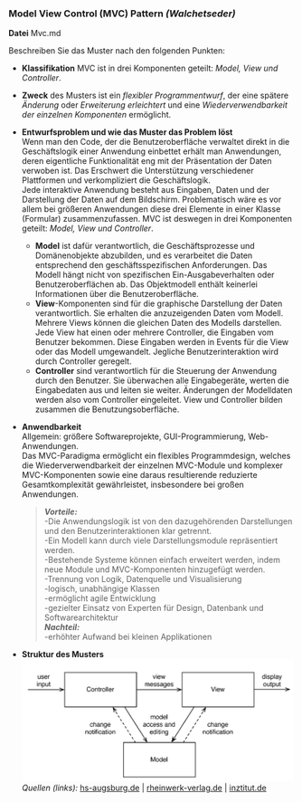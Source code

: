 ﻿### Model View Control (MVC) Pattern _(Walchetseder)_
**Datei** Mvc.md  


Beschreiben Sie das Muster nach den folgenden Punkten:

- **Klassifikation** MVC ist in drei Komponenten geteilt: *Model, View und Controller*.
- **Zweck** des Musters ist ein _flexibler Programmentwurf_, der eine spätere _Änderung_ oder _Erweiterung erleichtert_ und eine _Wiederverwendbarkeit der einzelnen Komponenten_ ermöglicht.

- **Entwurfsproblem und wie das Muster das Problem löst**  
Wenn man den Code, der die Benutzeroberfläche verwaltet direkt in die Geschäftslogik einer Anwendung einbettet erhält man Anwendungen, deren eigentliche Funktionalität eng mit der Präsentation der Daten verwoben ist. Das Erschwert die Unterstützung verschiedener Plattformen und verkompliziert die Geschäftslogik.  
Jede interaktive Anwendung besteht aus Eingaben, Daten und der Darstellung der Daten auf dem Bildschirm. Problematisch wäre es vor allem bei größeren Anwendungen diese drei Elemente in einer Klasse (Formular) zusammenzufassen. MVC ist deswegen in drei Komponenten geteilt: *Model, View und Controller*.
  - **Model**  ist dafür verantwortlich, die Geschäftsprozesse und Domänenobjekte abzubilden, und es verarbeitet die Daten entsprechend den geschäftsspezifischen Anforderungen. Das Modell hängt nicht von spezifischen Ein-Ausgabeverhalten oder Benutzeroberflächen ab. Das Objektmodell enthält keinerlei Informationen über die Benutzeroberfläche.
  - **View**-Komponenten sind für die graphische Darstellung der Daten verantwortlich. Sie erhalten die anzuzeigenden Daten vom Modell. Mehrere Views können die gleichen Daten des Modells darstellen. Jede View hat einen oder mehrere Controller, die Eingaben vom Benutzer bekommen. Diese Eingaben werden in Events für die View oder das Modell umgewandelt. Jegliche Benutzerinteraktion wird durch Controller geregelt.
  - **Controller** sind verantwortlich für die Steuerung der Anwendung durch den Benutzer. Sie überwachen alle Eingabegeräte, werten die Eingabedaten aus und leiten sie weiter. Änderungen der Modelldaten werden also vom Controller eingeleitet. View und Controller bilden zusammen die Benutzungsoberfläche.
- **Anwendbarkeit**  
    Allgemein: größere  Softwareprojekte, GUI-Programmierung, Web-Anwendungen.  
  Das MVC-Paradigma ermöglicht ein flexibles Programmdesign, welches die Wiederverwendbarkeit der einzelnen MVC-Module und komplexer MVC-Komponenten sowie eine daraus resultierende reduzierte Gesamtkomplexität gewährleistet, insbesondere bei großen Anwendungen. 
   > _**Vorteile:**_  
    > -Die Anwendungslogik ist von den dazugehörenden Darstellungen und den Benutzerinteraktionen klar getrennt.  
-Ein Modell kann durch viele Darstellungsmodule repräsentiert werden.  
-Bestehende Systeme können einfach erweitert werden, indem neue Module und MVC-Komponenten hinzugefügt werden.  
-Trennung von Logik, Datenquelle und Visualisierung  
-logisch, unabhängige Klassen  
-ermöglicht agile Entwicklung  
-gezielter Einsatz von Experten für Design, Datenbank und Softwarearchitektur  
_**Nachteil:**_  
-erhöhter Aufwand bei kleinen Applikationen  


- **Struktur des Musters**  
![MVC_model](MVC_Model.png)  
*Quellen (links):*  [hs-augsburg.de](https://glossar.hs-augsburg.de/Model-View-Controller-Paradigma) | 
[rheinwerk-verlag.de](http://openbook.rheinwerk-verlag.de/oop/oop_kapitel_08_002.htm) | 
[inztitut.de](http://www.inztitut.de/blog/glossar/model-view-controller/)  
